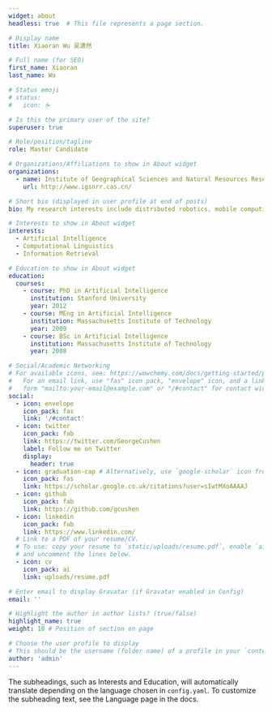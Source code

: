 ```yaml
---
widget: about
headless: true  # This file represents a page section.

# Display name
title: Xiaoran Wu 吴潇然

# Full name (for SEO)
first_name: Xiaoran
last_name: Wu

# Status emoji
# status:
#   icon: ☕️

# Is this the primary user of the site?
superuser: true

# Role/position/tagline
role: Master Candidate

# Organizations/Affiliations to show in About widget
organizations:
  - name: Institute of Geographical Sciences and Natural Resources Research
    url: http://www.igsnrr.cas.cn/

# Short bio (displayed in user profile at end of posts)
bio: My research interests include distributed robotics, mobile computing and programmable matter.

# Interests to show in About widget
interests:
  - Artificial Intelligence
  - Computational Linguistics
  - Information Retrieval

# Education to show in About widget
education:
  courses:
    - course: PhD in Artificial Intelligence
      institution: Stanford University
      year: 2012
    - course: MEng in Artificial Intelligence
      institution: Massachusetts Institute of Technology
      year: 2009
    - course: BSc in Artificial Intelligence
      institution: Massachusetts Institute of Technology
      year: 2008

# Social/Academic Networking
# For available icons, see: https://wowchemy.com/docs/getting-started/page-builder/#icons
#   For an email link, use "fas" icon pack, "envelope" icon, and a link in the
#   form "mailto:your-email@example.com" or "/#contact" for contact widget.
social:
  - icon: envelope
    icon_pack: fas
    link: '/#contact'
  - icon: twitter
    icon_pack: fab
    link: https://twitter.com/GeorgeCushen
    label: Follow me on Twitter
    display:
      header: true
  - icon: graduation-cap # Alternatively, use `google-scholar` icon from `ai` icon pack
    icon_pack: fas
    link: https://scholar.google.co.uk/citations?user=sIwtMXoAAAAJ
  - icon: github
    icon_pack: fab
    link: https://github.com/gcushen
  - icon: linkedin
    icon_pack: fab
    link: https://www.linkedin.com/
  # Link to a PDF of your resume/CV.
  # To use: copy your resume to `static/uploads/resume.pdf`, enable `ai` icons in `params.yaml`,
  # and uncomment the lines below.
  - icon: cv
    icon_pack: ai
    link: uploads/resume.pdf

# Enter email to display Gravatar (if Gravatar enabled in Config)
email: ''

# Highlight the author in author lists? (true/false)
highlight_name: true
weight: 10 # Position of section on page

# Choose the user profile to display
# This should be the username (folder name) of a profile in your `content/authors/` folder.
author: 'admin'
---
```


The subheadings, such as Interests and Education, will automatically translate depending on the language chosen in `config.yaml`. To customize the subheading text, see the Language page in the docs.
